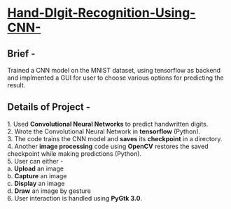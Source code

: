<h1><u>Hand-DIgit-Recognition-Using-CNN-</u></h1>
<h2>Brief -</h2> 
Trained a CNN model on the MNIST dataset, using tensorflow as backend and implmented a GUI for user to choose various options for predicting the result.<br>

<h2>Details of Project -</h2>
1. Used <b>Convolutional Neural Networks</b> to predict handwritten digits.<br>
2. Wrote the Convolutional Neural Network in <b>tensorflow</b> (Python).<br>
3. The code trains the CNN model and <b>saves</b> its <b>checkpoint</b> in a directory.<br>
4. Another <b>image processing</b> code using <b>OpenCV</b> restores the saved checkpoint while making predictions (Python).<br>
5. User can either -<br>
  a. <b>Upload</b> an image<br>
  b. <b>Capture</b> an image<br>
  c. <b>Display</b> an image<br>
  d. <b>Draw</b> an image by gesture<br>
6. User interaction is handled using <b>PyGtk 3.0</b>.<br>
